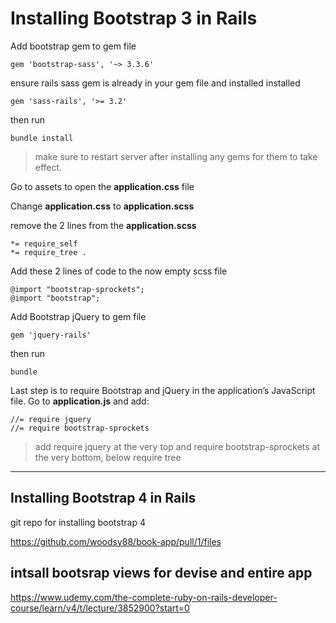 # Installing Bootstrap 3 in Rails

Add bootstrap gem to gem file

`gem 'bootstrap-sass', '~> 3.3.6'`

ensure rails sass gem is already in your gem file and installed installed

`gem 'sass-rails', '>= 3.2'`

then run

`bundle install`


> make sure to restart server after installing any gems for them to take effect.


Go to assets to open the **application.css** file

Change **application.css** to **application.scss**

remove the 2 lines from the **application.scss**

```
*= require_self
*= require_tree .
```

Add these 2 lines of code to the now empty scss file

```
@import "bootstrap-sprockets";
@import "bootstrap";
```



Add Bootstrap jQuery  to gem file

```gem 'jquery-rails'```

then run

```bundle```

Last step is to require Bootstrap and jQuery in the application’s JavaScript file. Go to **application.js** and add:

```
//= require jquery
//= require bootstrap-sprockets
```

> add require jquery at the very top and require bootstrap-sprockets at the very bottom, below require tree
___




## Installing Bootstrap 4 in Rails

git repo for installing bootstrap 4

https://github.com/woodsy88/book-app/pull/1/files

## intsall bootsrap views for devise and entire app

https://www.udemy.com/the-complete-ruby-on-rails-developer-course/learn/v4/t/lecture/3852900?start=0
